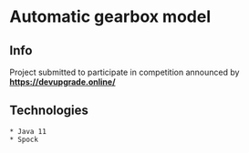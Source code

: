 # Automatic gearbox model

## Info
Project submitted to participate in competition announced by **https://devupgrade.online/**

## Technologies

    * Java 11
    * Spock